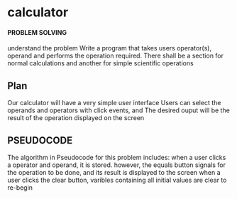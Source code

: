# calculator

#### PROBLEM SOLVING

understand the problem
Write a program that takes users operator(s), operand and performs the operation required.
There shall be a section for normal calculations and another for simple scientific operations

## Plan

Our calculator will have a very simple user interface 
Users can select the operands and operators with click events,
and The desired ouput will be the result of the operation displayed on the screen

## PSEUDOCODE

The algorithm in Pseudocode for this problem includes:
when a user clicks a operator and operand, it is stored. however, the equals button signals for the operation to be done, and its result is displayed to the screen when a user clicks the clear button, varibles containing all initial values are clear to re-begin
